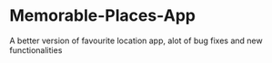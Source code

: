 # Memorable-Places-App
A better version of favourite location app, alot of bug fixes and new functionalities
